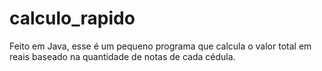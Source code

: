 # calculo_rapido
 Feito em Java, esse é um pequeno programa que calcula o valor total em reais baseado na quantidade de notas de cada cédula.
